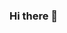 ### Hi there 👋

<!--
**louis16s/louis16s** is a ✨ _special_ ✨ repository because its `README.md` (this file) appears on your GitHub profile.
![](https://raw.githubusercontent.com/louis16s/louis16s/main/assets/github-contribution-grid-snake.svg)
Here are some ideas to get you started:

- 🔭 I’m currently working on ...
- 🌱 I’m currently learning ...
- 👯 I’m looking to collaborate on ...
- 🤔 I’m looking for help with ...
- 💬 Ask me about ...
- 📫 How to reach me: ...
- 😄 Pronouns: ...
- ⚡ Fun fact: ...
-->

